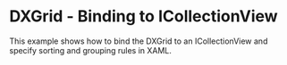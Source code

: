 # DXGrid - Binding to ICollectionView


<p>This example shows how to bind the DXGrid to an ICollectionView and specify sorting and grouping rules in XAML.</p>

<br/>


